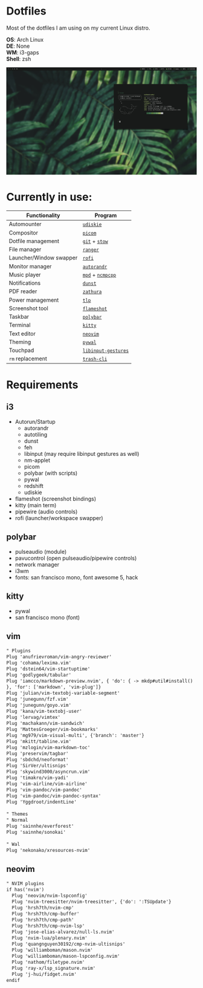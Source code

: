 # Dotfiles
Most of the dotfiles I am using on my current Linux distro.

**OS**: Arch Linux\
**DE**: None\
**WM**: i3-gaps\
**Shell**: zsh

![rice](rice.png?raw=true "Title")

# Currently in use:

<center> 

| Functionality           | Program                                                                                             |
| -------------           | -------                                                                                             |
| Automounter             | [`udiskie`](https://github.com/coldfix/udiskie)                                                     |
| Compositor              | [`picom`](https://github.com/yshui/picom)                                                           |
| Dotfile management      | [`git`](https://github.com/git/git) + [`stow`](https://www.gnu.org/software/stow/)                  |
| File manager            | [`ranger`](https://github.com/ranger/ranger)                                                        | 
| Launcher/Window swapper | [`rofi`](https://github.com/davatorium/rofi)                                                        |
| Monitor manager         | [`autorandr`](https://github.com/phillipberndt/autorandr)                                           |
| Music player            | [`mpd`](https://github.com/MusicPlayerDaemon/MPD) + [`ncmpcpp`](https://github.com/ncmpcpp/ncmpcpp) |
| Notifications           | [`dunst`](https://github.com/dunst-project/dunst)                                                   |
| PDF reader              | [`zathura`](https://github.com/pwmt/zathura)                                                        |
| Power management        | [`tlp`](https://github.com/linrunner/TLP)                                                           |
| Screenshot tool         | [`flameshot`](https://github.com/flameshot-org/flameshot)                                           |
| Taskbar                 | [`polybar`](https://github.com/polybar/polybar)                                                     |
| Terminal                | [`kitty`](https://github.com/kovidgoyal/kitty)                                                      |
| Text editor             | [`neovim`](https://github.com/neovim/neovim)                                                        |
| Theming                 | [`pywal`](https://github.com/dylanaraps/pywal)                                                      |
| Touchpad                | [`libinput-gestures`](https://github.com/bulletmark/libinput-gestures)                              |
| `rm` replacement        | [`trash-cli`](https://github.com/andreafrancia/trash-cli)                                           |

</center>

# Requirements

## i3
- Autorun/Startup
    - autorandr 
    - autotiling
    - dunst
    - feh
    - libinput (may require libinput gestures as well)
    - nm-applet
    - picom
    - polybar (with scripts)
    - pywal
    - redshift
    - udiskie
- flameshot (screenshot bindings)
- kitty (main term)
- pipewire (audio controls)
- rofi (launcher/workspace swapper)

## polybar 
- pulseaudio (module)
- pavucontrol (open pulseaudio/pipewire controls)
- network manager
- i3wm
- fonts: san francisco mono, font awesome 5, hack

## kitty
- pywal
- san francisco mono (font)

## vim
```
" Plugins
Plug 'anufrievroman/vim-angry-reviewer'
Plug 'cohama/lexima.vim'
Plug 'dstein64/vim-startuptime'
Plug 'godlygeek/tabular'
Plug 'iamcco/markdown-preview.nvim', { 'do': { -> mkdp#util#install() }, 'for': ['markdown', 'vim-plug']}
Plug 'julian/vim-textobj-variable-segment'
Plug 'junegunn/fzf.vim'
Plug 'junegunn/goyo.vim'
Plug 'kana/vim-textobj-user'
Plug 'lervag/vimtex'
Plug 'machakann/vim-sandwich'
Plug 'MattesGroeger/vim-bookmarks'
Plug 'mg979/vim-visual-multi', {'branch': 'master'}
Plug 'mkitt/tabline.vim'
Plug 'mzlogin/vim-markdown-toc'
Plug 'preservim/tagbar'
Plug 'sbdchd/neoformat'
Plug 'SirVer/ultisnips'
Plug 'skywind3000/asyncrun.vim'
Plug 'timakro/vim-yadi'
Plug 'vim-airline/vim-airline'
Plug 'vim-pandoc/vim-pandoc'
Plug 'vim-pandoc/vim-pandoc-syntax'
Plug 'Yggdroot/indentLine'

" Themes
" Normal
Plug 'sainnhe/everforest'
Plug 'sainnhe/sonokai'

" Wal
Plug 'nekonako/xresources-nvim'
```

## neovim
```
" NVIM plugins
if has('nvim')
  Plug 'neovim/nvim-lspconfig'
  Plug 'nvim-treesitter/nvim-treesitter', {'do': ':TSUpdate'}
  Plug 'hrsh7th/nvim-cmp'
  Plug 'hrsh7th/cmp-buffer'
  Plug 'hrsh7th/cmp-path'
  Plug 'hrsh7th/cmp-nvim-lsp'
  Plug 'jose-elias-alvarez/null-ls.nvim'
  Plug 'nvim-lua/plenary.nvim'
  Plug 'quangnguyen30192/cmp-nvim-ultisnips'
  Plug 'williamboman/mason.nvim'
  Plug 'williamboman/mason-lspconfig.nvim'
  Plug 'nathom/filetype.nvim'
  Plug 'ray-x/lsp_signature.nvim'
  Plug 'j-hui/fidget.nvim'
endif
```
